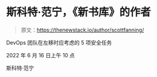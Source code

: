 # 斯科特·范宁，《新书库》的作者

> 原文：<https://thenewstack.io/author/scottfanning/>

DevOps 团队在左移时应考虑的 5 项安全任务

2022 年 6 月 16 日上午 10 点

斯科特·范宁